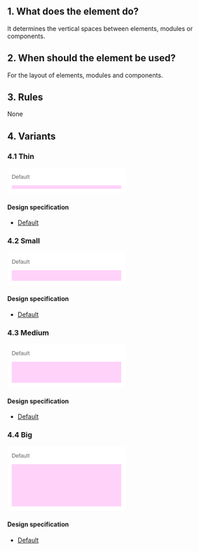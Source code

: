 ## 1. What does the element do?
It determines the vertical spaces between elements, modules or components.

## 2. When should the element be used? 
For the layout of elements, modules and components.

## 3. Rules 
None

## 4. Variants
### 4.1 Thin
![Image of the thin divider](https://raw.githubusercontent.com/sbb-design-systems/design-system-website-documentation/master/documentation/basics/divider/images/divider_thin.png 'class: image')

#### Design specification
* [Default](https://www.sketch.com/s/80f12b3b-58e5-4b4c-98cd-c553bae18db0/a/zAKMGM#Inspector)

### 4.2 Small 
![Image of the small divider](https://raw.githubusercontent.com/sbb-design-systems/design-system-website-documentation/master/documentation/basics/divider/images/divider_small.png 'class: image')

#### Design specification
* [Default](https://www.sketch.com/s/80f12b3b-58e5-4b4c-98cd-c553bae18db0/a/ZAnzy3#Inspector)

### 4.3 Medium
![Image of the medium divider](https://raw.githubusercontent.com/sbb-design-systems/design-system-website-documentation/master/documentation/basics/divider/images/divider_medium.png 'class: image')

#### Design specification
* [Default](https://www.sketch.com/s/80f12b3b-58e5-4b4c-98cd-c553bae18db0/a/J9JwDk#Inspector)

### 4.4 Big
![Image of the big divider](https://raw.githubusercontent.com/sbb-design-systems/design-system-website-documentation/master/documentation/basics/divider/images/divider_big.png 'class: image')

#### Design specification
* [Default](https://www.sketch.com/s/80f12b3b-58e5-4b4c-98cd-c553bae18db0/a/vOQPJ4#Inspector)
